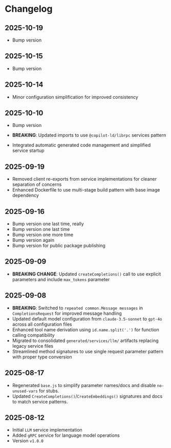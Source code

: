 # Changelog

## 2025-10-19

- Bump version

## 2025-10-15

- Bump version

## 2025-10-14

- Minor configuration simplification for improved consistency

## 2025-10-10

- Bump version

- **BREAKING**: Updated imports to use `@copilot-ld/librpc` services pattern
- Integrated automatic generated code management and simplified service startup

## 2025-09-19

- Removed client re-exports from service implementations for cleaner separation
  of concerns
- Enhanced Dockerfile to use multi-stage build pattern with base image
  dependency

## 2025-09-16

- Bump version one last time, really
- Bump version one last time
- Bump version one more time
- Bump version again
- Bump version for public package publishing

## 2025-09-09

- **BREAKING CHANGE**: Updated `createCompletions()` call to use explicit
  parameters and include `max_tokens` parameter

## 2025-09-08

- **BREAKING**: Switched to `repeated common.Message messages` in
  `CompletionsRequest` for improved message handling
- Updated default model configuration from `claude-3.5-sonnet` to `gpt-4o`
  across all configuration files
- Enhanced tool name derivation using `id.name.split('.')` for function calling
  compatibility
- Migrated to consolidated `generated/services/llm/` artifacts replacing legacy
  service files
- Streamlined method signatures to use single request parameter pattern with
  proper type conversion

## 2025-08-17

- Regenerated `base.js` to simplify parameter names/docs and disable
  `no-unused-vars` for stubs.
- Updated `CreateCompletions()`/`CreateEmbeddings()` signatures and docs to
  match service patterns.

## 2025-08-12

- Initial `LLM` service implementation
- Added `gRPC` service for language model operations
- Version `v1.0.0`
